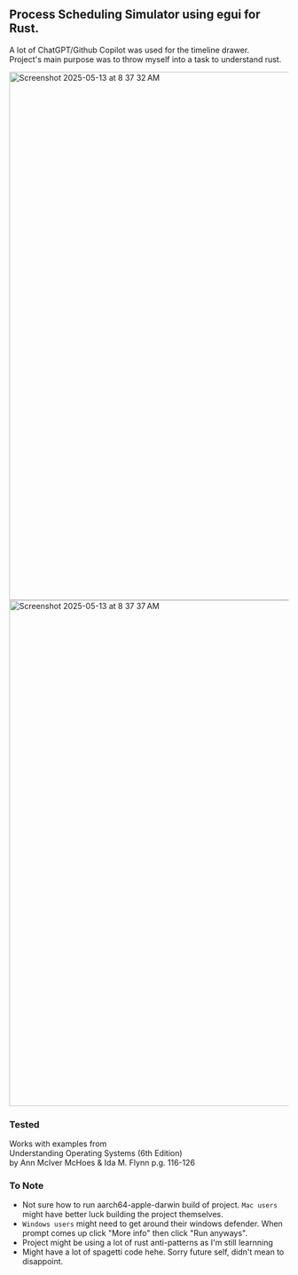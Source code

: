 ## Process Scheduling Simulator using egui for Rust.

A lot of ChatGPT/Github Copilot was used for the timeline drawer. \
Project's main purpose was to throw myself into a task to understand rust.

<img width="952" alt="Screenshot 2025-05-13 at 8 37 32 AM" src="https://github.com/user-attachments/assets/309ba99e-1f16-40ca-8133-fc7123339532" />
<img width="912" alt="Screenshot 2025-05-13 at 8 37 37 AM" src="https://github.com/user-attachments/assets/6b419327-2aa6-40df-a4dd-d7608a410940" />


### Tested

Works with examples from \
Understanding Operating Systems (6th Edition) \
by Ann McIver McHoes & Ida M. Flynn
p.g. 116-126

### To Note

- Not sure how to run aarch64-apple-darwin build of project. `Mac users` might have better luck building the project themselves.
- `Windows users` might need to get around their windows defender. When prompt comes up click "More info" then click "Run anyways".
- Project might be using a lot of rust anti-patterns as I'm still learnning
- Might have a lot of spagetti code hehe. Sorry future self, didn't mean to disappoint.

